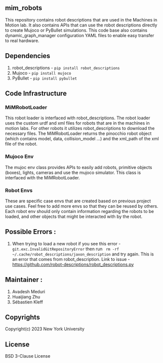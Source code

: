 ## mim_robots

This repository contains robot descriptions that are used in the Machines in Motion lab. It also contains APIs that can use the robot descriptions directly to create Mujoco or PyBullet simulations. This code base also contains dynamic_graph_manager configuration YAML files to enable easy transfer to real hardware.

## Dependencies
1. robot_descriptions - ```pip install robot_descriptions```
2. Mujoco - ```pip install mujoco```
3. PyBullet - ```pip install pybullet```

## Code Infrastructure

### MiMRobotLoader 
This robot loader is interfaced with robot_descriptions. The robot loader uses the custom urdf and xml files for robots that are in the 
machines in motion labs. For other robots it utilizes robot_descriptions to download the necessary files. The MiMRobotLoader returns the pinocchio robot object (which contains model, data, collision_model ...) and the xml_path of the xml file of the robot. 

### Mujoco Env
The mujoc env class provides APIs to easily add robots, primitive objects (boxes), lights, cameras and use the mujoco simulator. This class is interfaced with the MiMRobotLoader. 

### Robot Envs 
These are specific case envs that are created based on previous project use cases. Feel free to add more envs so that they can be reused by others. 
Each robot env should only contain information regarding the robots to be loaded, and other objects that might be interacted with by the robot. 


## Possible Errors :
1. When trying to load a new robot if you see this error - ``` git.exc.InvalidGitRepositoryError ``` then run ``` rm -rf ~/.cache/robot_descriptions/jaxon_description``` and try again. This is an error that comes from robot_description. Link to issue - https://github.com/robot-descriptions/robot_descriptions.py

## Maintainer :

1. Avadesh Meduri
2. Huaijiang Zhu
3. Sébastien Kleff

## Copyrights

Copyright(c) 2023 New York University

## License

BSD 3-Clause License